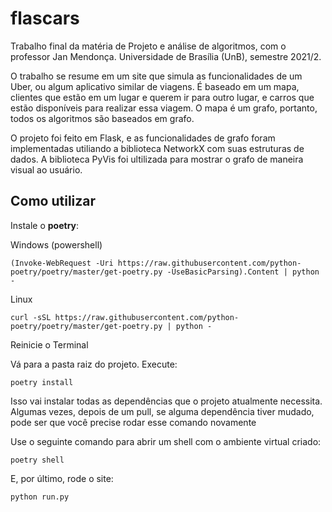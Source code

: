# flascars

Trabalho final da matéria de Projeto e análise de algoritmos, com o professor Jan Mendonça. Universidade de Brasília (UnB), semestre 2021/2.

O trabalho se resume em um site que simula as funcionalidades de um Uber, ou algum aplicativo similar de viagens. É baseado em um mapa, clientes que estão em um lugar e querem ir para outro lugar, e carros que estão disponíveis para realizar essa viagem. O mapa é um grafo, portanto, todos os algoritmos são baseados em grafo.

O projeto foi feito em Flask, e as funcionalidades de grafo foram implementadas utiliando a biblioteca NetworkX com suas estruturas de dados. A biblioteca PyVis foi ultilizada para mostrar o grafo de maneira visual ao usuário.

## Como utilizar

Instale o **poetry**:

Windows (powershell)

```
(Invoke-WebRequest -Uri https://raw.githubusercontent.com/python-poetry/poetry/master/get-poetry.py -UseBasicParsing).Content | python -
```

Linux

```
curl -sSL https://raw.githubusercontent.com/python-poetry/poetry/master/get-poetry.py | python -
```

Reinicie o Terminal

Vá para a pasta raiz do projeto. Execute:
```
poetry install
```
Isso vai instalar todas as dependências que o projeto atualmente necessita. Algumas vezes, depois de um pull, se alguma dependência tiver mudado, pode ser que você precise rodar esse comando novamente

Use o seguinte comando para abrir um shell com o ambiente virtual criado:
```
poetry shell
```

E, por último, rode o site:
```
python run.py
```